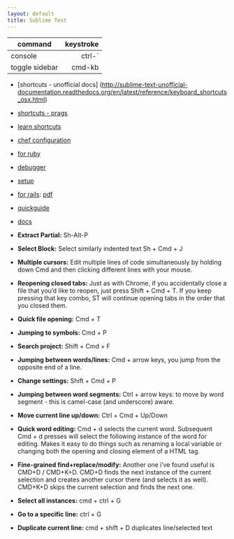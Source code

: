 ```yaml
---
layout: default
title: Sublime Text
---
```


| command | keystroke |
| ------- | --------: |
| console | ctrl-`    |
| toggle sidebar | cmd-kb |

* [shortcuts - unofficial docs] (http://sublime-text-unofficial-documentation.readthedocs.org/en/latest/reference/keyboard_shortcuts_osx.html)
* [shortcuts - prags](https://pragmaticstudio.s3.amazonaws.com/media/SublimeShortcuts.pdf)
* [learn shortcuts](https://www.shortcutfoo.com/app/tutorial/sublimetext)
* [chef configuration](https://github.com/kitchenplan/chef-applications/blob/master/attributes/sublime_text.rb)
* [for ruby](http://blog.codeclimate.com/blog/2012/06/21/sublime-text-2-for-ruby/)
* [debugger](https://github.com/shuky19/sublime_debugger)
* [setup](http://blog.alexmaccaw.com/sublime-text)
* [for rails](http://www.icicletech.com/cheat-sheets/sublime-cheat-sheet-for-ruby-and-ruby-on-rails): [pdf](http://cdn2.icicletech.com/media/sublime-editor-cheatsheet-ruby-on-rails.pdf)
* [quickguide](http://jennifermann.ghost.io/a-quick-guide-to-sublime-text/)
* [docs](http://docs.sublimetext.info/en/sublime-text-3/file_management/file_management.html)

* **Extract Partial:** Sh-Alt-P
* **Select Block:** Select similarly indented text Sh + Cmd + J
* **Multiple cursors:** Edit multiple lines of code simultaneously by holding down Cmd and then clicking different lines with your mouse.
* **Reopening closed tabs:** Just as with Chrome, if you accidentally close a file that you&#8217;d like to reopen, just press Shift + Cmd + T. If you keep pressing that key combo, ST will continue opening tabs in the order that you closed them.
* **Quick file opening:** Cmd + T
* **Jumping to symbols:** Cmd + P
* **Search project:** Shift + Cmd + F
* **Jumping between words/lines:** Cmd + arrow keys, you jump from the opposite end of a line.
* **Change settings:** Shift + Cmd + P
* **Jumping between word segments:** Ctrl + arrow keys: to move by word segment - this is camel-case (and underscore) aware.
* **Move current line up/down:** Ctrl + Cmd + Up/Down
* **Quick word editing:** Cmd + d selects the current word. Subsequent Cmd + d presses will select the following instance of the word for editing. Makes it easy to do things such as renaming a local variable or changing both the opening and closing element of a HTML tag.
* **Fine-grained find+replace/modify:** Another one i&#8217;ve found useful is CMD+D / CMD+K+D. CMD+D finds the next instance of the current selection and creates another cursor there (and selects it as well). CMD+K+D skips the current selection and finds the next one.
* **Select all instances:** cmd + ctrl + G
* **Go to a specific line:** ctrl + G
* **Duplicate current line:** cmd + shift + D duplicates line/selected text

